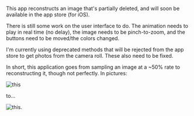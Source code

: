 

This app reconstructs an image that's partially deleted, and will soon be
available in the app store (for iOS).

There is still some work on the user interface to do. The animation needs to
play in real time (no delay), the image needs to be pinch-to-zoom, and the
buttons need to be moved/the colors changed. 

I'm currently using deprecated methods that will be rejected from the app store
to get photos from the camera roll. These also need to be fixed.

In short, this application goes from sampling an image at a ~50% rate to
reconstructing it, though not perfectly. In pictures: 

![this][sample] 

to...

![this][finished].

[finished]:https://raw.github.com/scottsievert/UROPv6/master/50-reconstruct.png
[sample]:https://raw.github.com/scottsievert/UROPv6/master/50-sample.png


